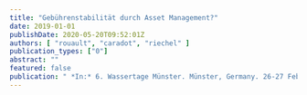 ```yaml
---
title: "Gebührenstabilität durch Asset Management?"
date: 2019-01-01
publishDate: 2020-05-20T09:52:01Z
authors: [ "rouault", "caradot", "riechel" ]
publication_types: ["0"]
abstract: ""
featured: false
publication: " *In:* 6. Wassertage Münster. Münster, Germany. 26-27 February 2019"
---
```


